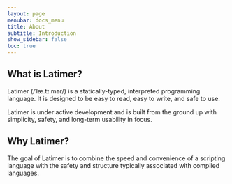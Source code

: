 ```yaml
---
layout: page
menubar: docs_menu
title: About
subtitle: Introduction
show_sidebar: false
toc: true
---
```


## What is Latimer?

Latimer (/ˈlæ.tɪ.mər/) is a statically-typed, interpreted programming language. It is designed to be easy to read, easy to write, and safe to use.

Latimer is under active development and is built from the ground up with simplicity, safety, and long-term usability in focus.

## Why Latimer?

The goal of Latimer is to combine the speed and convenience of a scripting language with the safety and structure typically associated with compiled languages.
